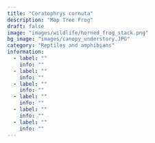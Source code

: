 ```yaml
---
title: "Ceratophrys cornuta"
description: "Map Tree Frog"
draft: false
image: "images/wildlife/horned_frog_stack.png"
bg_image: "images/canopy_understory.JPG"
category: "Reptiles and amphibians"
information:
  - label: ""
    info: ""
  - label: ""
    info: ""
  - label: ""
    info: ""
  - label: ""
    info: ""
  - label: ""
    info: ""
  - label: ""
    info: ""
---
```

